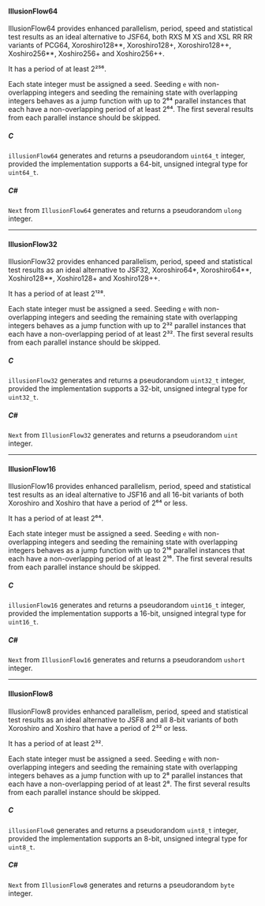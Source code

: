 #### IllusionFlow64

IllusionFlow64 provides enhanced parallelism, period, speed and statistical test results as an ideal alternative to JSF64, both RXS M XS and XSL RR RR variants of PCG64, Xoroshiro128**, Xoroshiro128+, Xoroshiro128++, Xoshiro256**, Xoshiro256+ and Xoshiro256++.

It has a period of at least 2²⁵⁶.

Each state integer must be assigned a seed. Seeding `e` with non-overlapping integers and seeding the remaining state with overlapping integers behaves as a jump function with up to 2⁶⁴ parallel instances that each have a non-overlapping period of at least 2⁶⁴. The first several results from each parallel instance should be skipped.

##### C

`illusionFlow64` generates and returns a pseudorandom `uint64_t` integer, provided the implementation supports a 64-bit, unsigned integral type for `uint64_t`.

##### C#

`Next` from `IllusionFlow64` generates and returns a pseudorandom `ulong` integer.

---

#### IllusionFlow32

IllusionFlow32 provides enhanced parallelism, period, speed and statistical test results as an ideal alternative to JSF32, Xoroshiro64*, Xoroshiro64**, Xoshiro128**, Xoshiro128+ and Xoshiro128++.

It has a period of at least 2¹²⁸.

Each state integer must be assigned a seed. Seeding `e` with non-overlapping integers and seeding the remaining state with overlapping integers behaves as a jump function with up to 2³² parallel instances that each have a non-overlapping period of at least 2³². The first several results from each parallel instance should be skipped.

##### C

`illusionFlow32` generates and returns a pseudorandom `uint32_t` integer, provided the implementation supports a 32-bit, unsigned integral type for `uint32_t`.

##### C#

`Next` from `IllusionFlow32` generates and returns a pseudorandom `uint` integer.

---

#### IllusionFlow16

IllusionFlow16 provides enhanced parallelism, period, speed and statistical test results as an ideal alternative to JSF16 and all 16-bit variants of both Xoroshiro and Xoshiro that have a period of 2⁶⁴ or less.

It has a period of at least 2⁶⁴.

Each state integer must be assigned a seed. Seeding `e` with non-overlapping integers and seeding the remaining state with overlapping integers behaves as a jump function with up to 2¹⁶ parallel instances that each have a non-overlapping period of at least 2¹⁶. The first several results from each parallel instance should be skipped.

##### C

`illusionFlow16` generates and returns a pseudorandom `uint16_t` integer, provided the implementation supports a 16-bit, unsigned integral type for `uint16_t`.

##### C#

`Next` from `IllusionFlow16` generates and returns a pseudorandom `ushort` integer.

---

#### IllusionFlow8

IllusionFlow8 provides enhanced parallelism, period, speed and statistical test results as an ideal alternative to JSF8 and all 8-bit variants of both Xoroshiro and Xoshiro that have a period of 2³² or less.

It has a period of at least 2³².

Each state integer must be assigned a seed. Seeding `e` with non-overlapping integers and seeding the remaining state with overlapping integers behaves as a jump function with up to 2⁸ parallel instances that each have a non-overlapping period of at least 2⁸. The first several results from each parallel instance should be skipped.

##### C

`illusionFlow8` generates and returns a pseudorandom `uint8_t` integer, provided the implementation supports an 8-bit, unsigned integral type for `uint8_t`.

##### C#

`Next` from `IllusionFlow8` generates and returns a pseudorandom `byte` integer.
